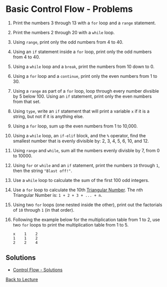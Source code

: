 # Basic Control Flow - Problems

1. Print the numbers 3 through 13 with a `for` loop and a `range` statement.
2. Print the numbers 2 through 20 with a `while` loop.
3. Using `range`, print only the odd numbers from 4 to 40.
4. Using an `if` statement inside a `for` loop, print only the odd numbers from 4 to 40.
5. Using a `while` loop and a `break`, print the numbers from 10 down to 0.
6. Using a `for` loop and a `continue`, print only the even numbers from 1 to 30.
7. Using a `range` as part of a `for` loop, loop through every number divsible by 5 below 100. Using an `if` statement, print only the even numbers from that set.
8. Using `type`, write an `if` statement that will print a variable `x` if it is a string, but not if it is anything else.
9. Using a `for` loop, sum up the even numbers from 1 to 10,000.
10. Using a `while` loop, an `if-elif` block, and the `%` operator, find the smallest number that is evenly divisible by: 2, 3, 4, 5, 6, 10, and 12.
11. Using `range` and `while`, sum all the numbers evenly divisble by 7, from 0 to 10000.
12. Using `for` or `while` and an `if` statement, print the numbers `10` through `1`, then the string `"Blast off!"`.
13. Use a `while` loop to calculate the sum of the first 100 odd integers.
14. Use a `for` loop to calculate the 10th [Triangular Number](https://en.wikipedia.org/wiki/Triangular_number). The nth Triangular Number is: `1 + 2 + 3 + ... + n`.
15. Using two `for` loops (one nested inside the other), print out the factorials of `10` through `1` (in that order).
16. Following the example below for the multiplication table from 1 to 2, use two `for` loops to print the multiplication table from 1 to 5.

        x    1    2
        1    1    2
        2    2    4


## Solutions

 * [Control Flow - Solutions](problem_set_1_solutions.md)

[Back to Lecture](lecture_01.5.md)
